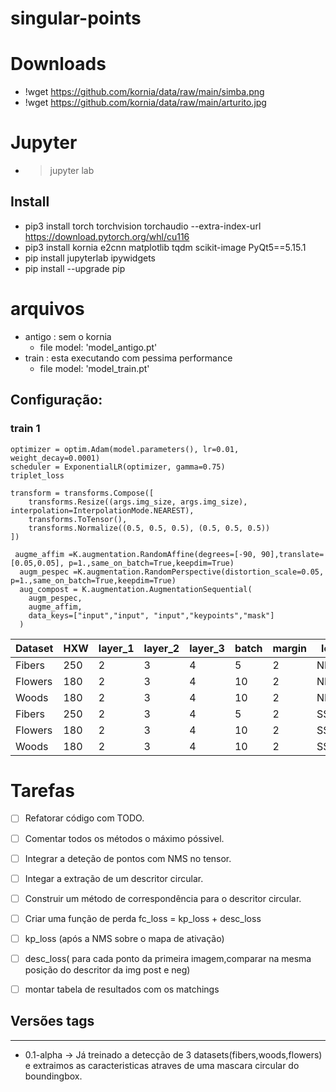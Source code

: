 # singular-points


# Downloads
- !wget https://github.com/kornia/data/raw/main/simba.png
- !wget https://github.com/kornia/data/raw/main/arturito.jpg

# Jupyter

- > jupyter lab

## Install
- pip3 install torch torchvision torchaudio --extra-index-url https://download.pytorch.org/whl/cu116
- pip3 install kornia e2cnn matplotlib tqdm scikit-image PyQt5==5.15.1
- pip install jupyterlab ipywidgets
- pip install --upgrade pip
# arquivos

- antigo : sem o kornia
  - file model: 'model_antigo.pt'
- train : esta executando com pessima performance
  - file model: 'model_train.pt'


## Configuração:

### train 1
    optimizer = optim.Adam(model.parameters(), lr=0.01, weight_decay=0.0001)
    scheduler = ExponentialLR(optimizer, gamma=0.75)
    triplet_loss

    transform = transforms.Compose([
        transforms.Resize((args.img_size, args.img_size), interpolation=InterpolationMode.NEAREST),
        transforms.ToTensor(),
        transforms.Normalize((0.5, 0.5, 0.5), (0.5, 0.5, 0.5))
    ])

     augme_affim =K.augmentation.RandomAffine(degrees=[-90, 90],translate=[0.05,0.05], p=1.,same_on_batch=True,keepdim=True)
      augm_pespec =K.augmentation.RandomPerspective(distortion_scale=0.05, p=1.,same_on_batch=True,keepdim=True)
      aug_compost = K.augmentation.AugmentationSequential(
        augm_pespec,
        augme_affim,
        data_keys=["input","input", "input","keypoints","mask"]
      )

| Dataset | HXW | layer_1 | layer_2 | layer_3 | batch | margin | loss | Optim          | gamma | epoch | loss_rate |
|---------|-----|---------|---------|---------|-------|--------|------|----------------|-------|-------|-----------|
| Fibers  | 250 | 2       | 3       | 4       | 5     | 2      | NMRE | Adam_lr=0.0001 | 0.9   | 37    | 0.02      |
| Flowers | 180 | 2       | 3       | 4       | 10    | 2      | NMRE | Adam_lr=0.0001 | 0.9   | 7     | 4.78      |
| Woods   | 180 | 2       | 3       | 4       | 10    | 2      | NMRE | Adam_lr=0.0001 | 0.9   | 18    | 0.12      |
| Fibers  | 250 | 2       | 3       | 4       | 5     | 2      | SSIM | Adam_lr=0.01   | 0.75  | 35    | 1.62      |
| Flowers | 180 | 2       | 3       | 4       | 10    | 2      | SSIM | Adam_lr=0.01   | 0.75  | 39    | 1.63      |
| Woods   | 180 | 2       | 3       | 4       | 10    | 2      | SSIM | Adam_lr=0.01   | 0.75  | 31    | 1.63      |




# Tarefas
 - [ ] Refatorar código com TODO.
 - [ ] Comentar todos os métodos o máximo póssivel.
 - [ ] Integrar a deteção de pontos com NMS no tensor.
 - [ ] Integar a extração de um descritor circular.
 - [ ] Construir um método de correspondência para o descritor circular.
 - [ ] Criar uma função de perda fc_loss = kp_loss + desc_loss
 - [ ] kp_loss (após a NMS sobre o mapa de ativação)
 - [ ] desc_loss( para cada ponto da primeira imagem,comparar na mesma posição do descritor da img post e neg)
 - [ ] montar tabela de resultados com os matchings


## Versões tags
-----
- 0.1-alpha ->  Já treinado a detecção de 3 datasets(fibers,woods,flowers) e extraimos as caracteristicas atraves de uma mascara circular do boundingbox.
